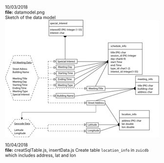 10/03/2018  
**file:** datamodel.png   
Sketch of the data model  
![](https://github.com/azuic/data-structures/blob/master/week6/datamodel.png)


10/04/2018  
**file:** creatSqlTable.js, insertData.js
Create table `location_info` in `zuicdb` which includes address, lat and lon
